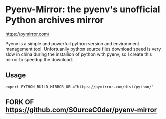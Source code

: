 # Pyenv-Mirror: the pyenv's unofficial Python archives mirror

https://pymirror.com/

Pyenv is a simple and powerfull python version and environment management tool. Unfortuanlly python source files download speed is very slow in china during the installion of python with pyenv, so I create this mirror to speedup the download. 

## Usage

```
export PYTHON_BUILD_MIRROR_URL="https://pymirror.com/dist/python/"
```


## FORK OF https://github.com/S0urceC0der/pyenv-mirror
